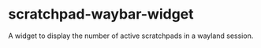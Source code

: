 # scratchpad-waybar-widget
A widget to display the number of active scratchpads in a wayland session.

